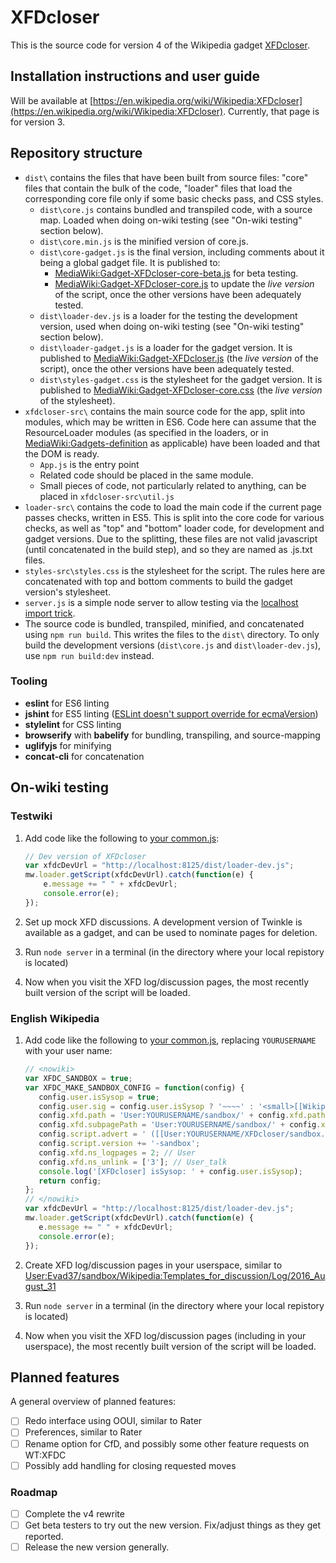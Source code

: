 # XFDcloser
This is the source code for version 4 of the Wikipedia gadget [XFDcloser](https://en.wikipedia.org/wiki/Wikipedia:XFDcloser).

## Installation instructions and user guide
Will be available at [https://en.wikipedia.org/wiki/Wikipedia:XFDcloser](https://en.wikipedia.org/wiki/Wikipedia:XFDcloser). Currently, that page is for version 3.

## Repository structure
- `dist\` contains the files that have been built from source files: "core" files that contain the bulk of the code, "loader" files that load the corresponding core file only if some basic checks pass, and CSS styles.
   - `dist\core.js` contains bundled and transpiled code, with a source map. Loaded when doing on-wiki testing (see "On-wiki testing" section below).
   - `dist\core.min.js` is the minified version of core.js.
   - `dist\core-gadget.js` is the final version, including comments about it being a global gadget file. It is published to:
      - [MediaWiki:Gadget-XFDcloser-core-beta.js](https://en.wikipedia.org/wiki/MediaWiki:Gadget-XFDcloser-core-beta.js) for beta testing.
      - [MediaWiki:Gadget-XFDcloser-core.js](https://en.wikipedia.org/wiki/MediaWiki:Gadget-XFDcloser-core.js) to update the *live version* of the script, once the other versions have been adequately tested.
   - `dist\loader-dev.js` is a loader for the testing the development version, used when doing on-wiki testing (see "On-wiki testing" section below).
   - `dist\loader-gadget.js` is a loader for the gadget version. It is published to [MediaWiki:Gadget-XFDcloser.js](https://en.wikipedia.org/wiki/MediaWiki:Gadget-XFDcloser.js) (the *live version* of the script), once the other versions have been adequately tested.
   - `dist\styles-gadget.css` is the stylesheet for the gadget version. It is published to [MediaWiki:Gadget-XFDcloser-core.css](https://en.wikipedia.org/wiki/MediaWiki:Gadget-XFDcloser-core.css) (the *live version* of the stylesheet).
- `xfdcloser-src\` contains the main source code for the app, split into modules, which may be written in ES6. Code here can assume that the ResourceLoader modules (as specified in the loaders, or in [MediaWiki:Gadgets-definition](https://en.wikipedia.org/wiki/MediaWiki:Gadgets-definition) as applicable) have been loaded and that the DOM is ready.
   - `App.js` is the entry point
   - Related code should be placed in the same module.
   - Small pieces of code, not particularly related to anything, can be placed in `xfdcloser-src\util.js`
- `loader-src\` contains the code to load the main code if the current page passes checks, written in ES5. This is split into the core code for various checks, as well as "top" and "bottom" loader code, for development and gadget versions. Due to the splitting, these files are not valid javascript (until concatenated in the build step), and so they are named as .js.txt files.
- `styles-src\styles.css` is the stylesheet for the script. The rules here are concatenated with top and bottom comments to build the gadget version's stylesheet.
- `server.js` is a simple node server to allow testing via the [localhost import trick](https://en.wikipedia.org/wiki/Wikipedia:User_scripts/Guide#Loading_it_from_a_localhost_web_server).
- The source code is bundled, transpiled, minified, and concatenated using `npm run build`. This writes the files to the `dist\` directory. To only build the development versions (`dist\core.js` and `dist\loader-dev.js`), use `npm run build:dev` instead.

### Tooling
- **eslint** for ES6 linting
- **jshint** for ES5 linting ([ESLint doesn't support override for ecmaVersion](https://github.com/sindresorhus/eslint-config-xo/issues/16#issuecomment-190302577))
- **stylelint** for CSS linting
- **browserify** with **babelify** for bundling, transpiling, and source-mapping
- **uglifyjs** for minifying
- **concat-cli** for concatenation

## On-wiki testing
### Testwiki
1. Add code like the following to [your common.js](https://test.wikipedia.org/wiki/Special:MyPage/common.js):

   ```js
   // Dev version of XFDcloser
   var xfdcDevUrl = "http://localhost:8125/dist/loader-dev.js";
   mw.loader.getScript(xfdcDevUrl).catch(function(e) {
	   e.message += " " + xfdcDevUrl;
	   console.error(e);
   });
   ```

2. Set up mock XFD discussions. A development version of Twinkle is available as a gadget, and can be used to nominate pages for deletion.
3. Run `node server` in a terminal (in the directory where your local repistory is located)
4. Now when you visit the XFD log/discussion pages, the most recently built version of the script will be loaded.

### English Wikipedia
1. Add code like the following to [your common.js](https://en.wikipedia.org/wiki/Special:MyPage/common.js), replacing `YOURUSERNAME` with your user name:

   ```js
   // <nowiki>
   var XFDC_SANDBOX = true;
   var XFDC_MAKE_SANDBOX_CONFIG = function(config) {
      config.user.isSysop = true;
      config.user.sig = config.user.isSysop ? '~~~~' : '<small>[[Wikipedia:NACD|(non-admin closure)]]</small> ~~~~';
      config.xfd.path = 'User:YOURUSERNAME/sandbox/' + config.xfd.path;
      config.xfd.subpagePath = 'User:YOURUSERNAME/sandbox/' + config.xfd.subpagePath;
      config.script.advert = ' ([[User:YOURUSERNAME/XFDcloser/sandbox.js|XFDcloser/sandbox]])';
      config.script.version += '-sandbox';
      config.xfd.ns_logpages = 2; // User
      config.xfd.ns_unlink = ['3']; // User_talk
      console.log('[XFDcloser] isSysop: ' + config.user.isSysop);
      return config;
   };
   // </nowiki>
   var xfdcDevUrl = "http://localhost:8125/dist/loader-dev.js";
   mw.loader.getScript(xfdcDevUrl).catch(function(e) {
      e.message += " " + xfdcDevUrl;
      console.error(e);
   });
   ```

2. Create XFD log/discussion pages in your userspace, similar to [User:Evad37/sandbox/Wikipedia:Templates_for_discussion/Log/2016_August_31](https://en.wikipedia.org/wiki/User:Evad37/sandbox/Wikipedia:Templates_for_discussion/Log/2016_August_31)
3. Run `node server` in a terminal (in the directory where your local repistory is located)
4. Now when you visit the XFD log/discussion pages (including in your userspace), the most recently built version of the script will be loaded.

## Planned features
A general overview of planned features:
- [ ] Redo interface using OOUI, similar to Rater
- [ ] Preferences, similar to Rater
- [ ] Rename option for CfD, and possibly some other feature requests on WT:XFDC
- [ ] Possibly add handling for closing requested moves
### Roadmap
- [ ] Complete the v4 rewrite
- [ ] Get beta testers to try out the new version. Fix/adjust things as they get reported.
- [ ] Release the new version generally.